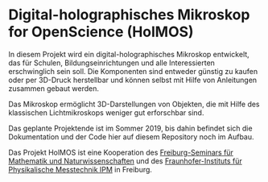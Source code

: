 # Digital-holographisches Mikroskop for OpenScience (HolMOS)

In diesem Projekt wird ein digital-holographisches Mikroskop entwickelt, das für Schulen, Bildungseinrichtungen und alle Interessierten erschwinglich sein soll. Die Komponenten sind entweder günstig zu kaufen oder per 3D-Druck herstellbar und können selbst mit Hilfe von Anleitungen zusammen gebaut werden. 

Das Mikroskop ermöglicht 3D-Darstellungen von Objekten, die mit Hilfe des klassischen Lichtmikroskops weniger gut erforschbar sind. 

Das geplante Projektende ist im Sommer 2019, bis dahin befindet sich die Dokumentation und der Code hier auf diesem Repository noch im Aufbau. 

Das Projekt HolMOS ist eine Kooperation des [Freiburg-Seminars für Mathematik und Naturwissenschaften](https://freiburg-seminar.de/stichwort/holmos/) und des [Fraunhofer-Instituts für Physikalische Messtechnik IPM](https://www.ipm.fraunhofer.de) in Freiburg. 

